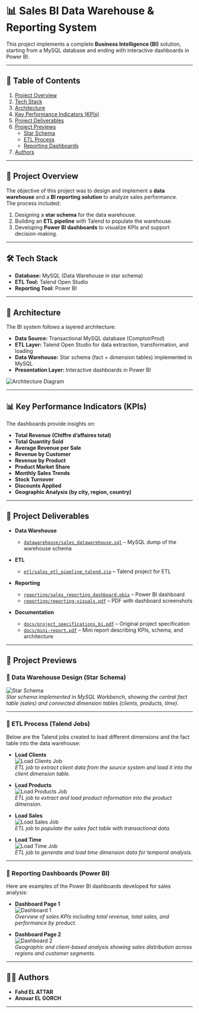 # 📊 Sales BI Data Warehouse & Reporting System

This project implements a complete **Business Intelligence (BI)** solution, starting from a MySQL database and ending with interactive dashboards in Power BI.

---

## 📑 Table of Contents
1. [Project Overview](#-project-overview)  
2. [Tech Stack](#%EF%B8%8F-tech-stack)  
3. [Architecture](#-architecture)  
4. [Key Performance Indicators (KPIs)](#-key-performance-indicators-kpis)  
5. [Project Deliverables](#-project-deliverables)  
6. [Project Previews](#-project-previews)  
   - [Star Schema](#-data-warehouse-design-star-schema)  
   - [ETL Process](#-etl-process-talend-jobs)  
   - [Reporting Dashboards](#-reporting-dashboards-power-bi)  
7. [Authors](#-authors) 

---

## 🚀 Project Overview
The objective of this project was to design and implement a **data warehouse** and a **BI reporting solution** to analyze sales performance.  
The process included:
1. Designing a **star schema** for the data warehouse.
2. Building an **ETL pipeline** with Talend to populate the warehouse.
3. Developing **Power BI dashboards** to visualize KPIs and support decision-making.

---

## 🛠️ Tech Stack
- **Database:** MySQL (Data Warehouse in star schema)  
- **ETL Tool:** Talend Open Studio  
- **Reporting Tool:** Power BI  

---

## 📐 Architecture

The BI system follows a layered architecture:

- **Data Source:** Transactional MySQL database (ComptoirProd)  
- **ETL Layer:** Talend Open Studio for data extraction, transformation, and loading  
- **Data Warehouse:** Star schema (fact + dimension tables) implemented in MySQL  
- **Presentation Layer:** Interactive dashboards in Power BI  

![Architecture Diagram](./screenshots/architecture-diagram.png)

---

## 📊 Key Performance Indicators (KPIs)

The dashboards provide insights on:
- **Total Revenue (Chiffre d’affaires total)**  
- **Total Quantity Sold**  
- **Average Revenue per Sale**  
- **Revenue by Customer**  
- **Revenue by Product**  
- **Product Market Share**  
- **Monthly Sales Trends**  
- **Stock Turnover**  
- **Discounts Applied**  
- **Geographic Analysis (by city, region, country)**  

---

## 📂 Project Deliverables

- **Data Warehouse**
  - [`datawarehouse/sales_datawarehouse.sql`](./datawarehouse/sales_datawarehouse.sql) – MySQL dump of the warehouse schema  

- **ETL**
  - [`etl/sales_etl_pipeline_talend.zip`](./etl/sales_etl_pipeline_talend.zip) – Talend project for ETL  

- **Reporting**
  - [`reporting/sales_reporting_dashboard.pbix`](./reporting/sales_reporting_dashboard.pbix) – Power BI dashboard  
  - [`reporting/reporting-visuals.pdf`](./reporting/reporting-visuals.pdf) – PDF with dashboard screenshots  

- **Documentation**
  - [`docs/project_specifications_bi.pdf`](./docs/project_specifications_bi.pdf) – Original project specification  
  - [`docs/mini-report.pdf`](./docs/mini-report.pdf) – Mini report describing KPIs, schema, and architecture  

---

## 📸 Project Previews

### 🔹 Data Warehouse Design (Star Schema)
![Star Schema](./screenshots/star-schema.png)  
*Star schema implemented in MySQL Workbench, showing the central fact table (sales) and connected dimension tables (clients, products, time).*

---

### 🔹 ETL Process (Talend Jobs)
Below are the Talend jobs created to load different dimensions and the fact table into the data warehouse:

- **Load Clients**  
  ![Load Clients Job](./screenshots/load-clients-talend-job.png)  
  *ETL job to extract client data from the source system and load it into the client dimension table.*  

- **Load Products**  
  ![Load Products Job](./screenshots/load-products-talend-job.png)  
  *ETL job to extract and load product information into the product dimension.*  

- **Load Sales**  
  ![Load Sales Job](./screenshots/load-sales-talend-job.png)  
  *ETL job to populate the sales fact table with transactional data.*  

- **Load Time**  
  ![Load Time Job](./screenshots/load-time-talend-job.png)  
  *ETL job to generate and load time dimension data for temporal analysis.*  

---

### 🔹 Reporting Dashboards (Power BI)
Here are examples of the Power BI dashboards developed for sales analysis:

- **Dashboard Page 1**  
  ![Dashboard 1](./screenshots/dashboard-1.png)  
  *Overview of sales KPIs including total revenue, total sales, and performance by product.*  

- **Dashboard Page 2**  
  ![Dashboard 2](./screenshots/dashboard-2.png)  
  *Geographic and client-based analysis showing sales distribution across regions and customer segments.*  

---

## 👨‍💻 Authors
- **Fahd EL ATTAR**  
- **Anouar EL GORCH**  

---
